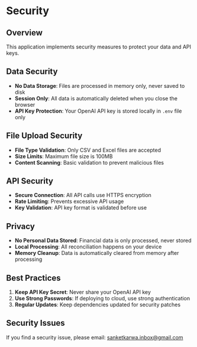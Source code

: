 # Security

## Overview
This application implements security measures to protect your data and API keys.

## Data Security
- **No Data Storage**: Files are processed in memory only, never saved to disk
- **Session Only**: All data is automatically deleted when you close the browser
- **API Key Protection**: Your OpenAI API key is stored locally in `.env` file only

## File Upload Security
- **File Type Validation**: Only CSV and Excel files are accepted
- **Size Limits**: Maximum file size is 100MB
- **Content Scanning**: Basic validation to prevent malicious files

## API Security
- **Secure Connection**: All API calls use HTTPS encryption
- **Rate Limiting**: Prevents excessive API usage
- **Key Validation**: API key format is validated before use

## Privacy
- **No Personal Data Stored**: Financial data is only processed, never stored
- **Local Processing**: All reconciliation happens on your device
- **Memory Cleanup**: Data is automatically cleared from memory after processing

## Best Practices
1. **Keep API Key Secret**: Never share your OpenAI API key
2. **Use Strong Passwords**: If deploying to cloud, use strong authentication
3. **Regular Updates**: Keep dependencies updated for security patches

## Security Issues
If you find a security issue, please email: sanketkarwa.inbox@gmail.com
